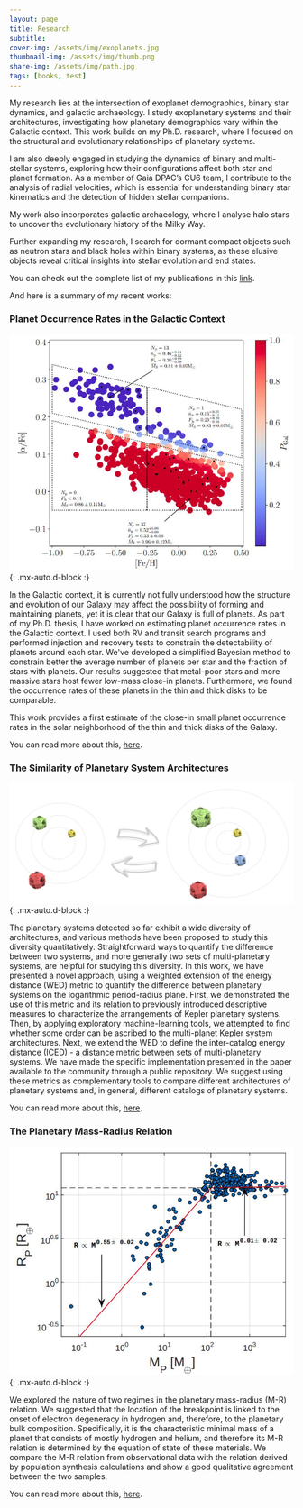 ```yaml
---
layout: page
title: Research
subtitle:  
cover-img: /assets/img/exoplanets.jpg
thumbnail-img: /assets/img/thumb.png
share-img: /assets/img/path.jpg
tags: [books, test]
---
```


My research lies at the intersection of exoplanet demographics, binary star dynamics, and galactic archaeology. I study exoplanetary systems and their architectures, investigating how planetary demographics vary within the Galactic context. This work builds on my Ph.D. research, where I focused on the structural and evolutionary relationships of planetary systems.

I am also deeply engaged in studying the dynamics of binary and multi-stellar systems, exploring how their configurations affect both star and planet formation. As a member of Gaia DPAC’s CU6 team, I contribute to the analysis of radial velocities, which is essential for understanding binary star kinematics and the detection of hidden stellar companions.

My work also incorporates galactic archaeology, where I analyse halo stars to uncover the evolutionary history of the Milky Way.

Further expanding my research, I search for dormant compact objects such as neutron stars and black holes within binary systems, as these elusive objects reveal critical insights into stellar evolution and end states. 

You can check out the complete list of my publications in this [link](https://ui.adsabs.harvard.edu/search/q=author%3A%22Bashi%2C%20Dolev%22&sort=date%20desc%2C%20bibcode%20desc&p_=0).

And here is a summary of my recent works:

### Planet Occurrence Rates in the Galactic Context 

![Crepe](/assets/img/HARPSgalactic.jpeg){: .mx-auto.d-block :}

In the Galactic context, it is currently not fully understood how the structure and evolution of our Galaxy may affect the possibility of forming and maintaining planets, yet it is clear that our Galaxy is full of planets. As part of my Ph.D. thesis, I have worked on estimating planet occurrence rates in the Galactic context. I used both RV and transit search programs and performed injection and recovery tests to constrain the detectability of planets around each star. We've developed a simplified Bayesian method to constrain better the average number of planets per star and the fraction of stars with planets. Our results suggested that metal-poor stars and more massive stars host fewer low-mass close-in planets. Furthermore, we found the occurrence rates of these planets in the thin and thick disks to be comparable. 

This work provides a first estimate of the close-in small planet occurrence rates in the solar neighborhood of the thin
and thick disks of the Galaxy.

You can read more about this, [here](https://ui.adsabs.harvard.edu/abs/2020A%26A...643A.106B/abstract).


### The Similarity of Planetary System Architectures


![Crepe](/assets/img/PASSta.jpeg){: .mx-auto.d-block :}

The planetary systems detected so far exhibit a wide diversity of architectures, and various methods have been proposed to study this diversity quantitatively. Straightforward ways to quantify the difference between two systems, and more generally two sets of multi-planetary systems, are helpful for studying this diversity. In this work, we have presented a novel approach, using a weighted extension of the energy distance (WED) metric to quantify the difference between planetary systems on the logarithmic period-radius plane. First, we demonstrated the use of this metric and its relation to previously introduced descriptive measures to characterize the arrangements of Kepler planetary systems. Then, by applying exploratory machine-learning tools, we attempted to find whether some order can be ascribed to the multi-planet Kepler system architectures. Next, we extend the WED to define the inter-catalog energy distance (ICED) - a distance metric between sets of multi-planetary systems. We have made the specific implementation presented in the paper available to the community through a public repository. We suggest using these metrics as complementary tools to compare different architectures of planetary systems and, in general, different catalogs of planetary systems.

You can read more about this, [here](https://ui.adsabs.harvard.edu/abs/2021A%26A...651A..61B/abstract).

### The Planetary Mass-Radius Relation

![Crepe](/assets/img/MR.jpeg){: .mx-auto.d-block :}

We explored the nature of two regimes in the planetary mass-radius (M-R) relation. We suggested that the location of the breakpoint is linked to the onset of electron degeneracy in hydrogen and, therefore, to the planetary bulk composition. Specifically, it is the characteristic minimal mass of a planet that consists of mostly hydrogen and helium, and therefore its M-R relation is determined by the equation of state of these materials. We compare the M-R relation from observational data with the relation derived by population synthesis calculations and show a good qualitative agreement between the two samples.

You can read more about this, [here](https://ui.adsabs.harvard.edu/abs/2017A%26A...604A..83B/abstract).
